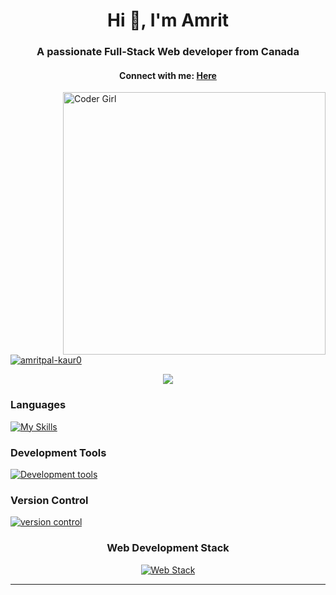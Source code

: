 
<h1 align="center">Hi 👋, I'm Amrit</h1>
<h3 align="center">A passionate Full-Stack Web developer from Canada</h3>
<h4 align="center">Connect with me: <a href="mailto:Amrit.gill3005@gmail.com" target="_top"/>Here </h4>
<!-- <img align="right" alt="Coding" width="400" src="https://media.tenor.com/S59bPkT0pqcAAAAC/programming.gif" /> -->
<img align="right" alt="Coder Girl" width="420" height="420" margin-top="15px" src="https://mir-s3-cdn-cf.behance.net/project_modules/disp/601014116770475.6068beff4640a.gif" />

<p align="left"> <img src="https://komarev.com/ghpvc/?username=amritpal-kaur0&label=Profile%20views&color=0e75b6&style=flat" alt="amritpal-kaur0" /> </p>



  <p align="center">
  <a href="https://github.com/DenverCoder1/readme-typing-svg"><img src="https://readme-typing-svg.herokuapp.com?lines=Full-Stack+Web+Developer;Problem+Solver;&center=true&color=f75c7e&width=500&height=50"></a>

<p align="center"> 
<div> <h3>Languages </h3> </div>
<div>
  
[![My Skills](https://skillicons.dev/icons?i=javascript,c)](https://skillicons.dev)
</div>

<div align="left"> <h3>Development Tools</h3> </div>
 <div align="left">
 
  [![Development tools](https://skillicons.dev/icons?i=vscode,codepen)](https://skillicons.dev)
 </div>

  <div><h3>Version Control</h3></div>
 <div>

  [![version control](https://skillicons.dev/icons?i=git,github,gitlab)](https://skillicons.dev)
 </div>

 
<div align="center"> <h3>Web Development Stack</h3> </div>
 <div align="center">
 
 [![Web Stack](https://skillicons.dev/icons?i=html,css,tailwind,bootstrap,sass,figma,javascript,react,redux,nodejs,expressjs,graphql,mongodb,mysql,heroku,vercel&perline=11)](https://skillicons.dev)
 
</div>


</p>

<hr>









